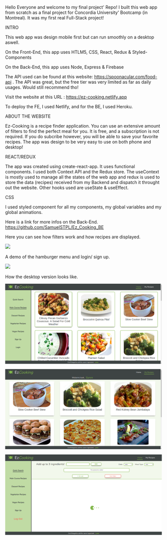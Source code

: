 Hello Everyone and welcome to my final project' Repo! I built this web app from scratch as a final project for Concordia University' Bootcamp (in Montreal). It was my first real Full-Stack project!

INTRO

This web app was design mobile first but can run smoothly on a desktop aswell. 

On the Front-End, this app uses HTLM5, CSS, React, Redux & Styled-Components

On the Back-End, this app uses Node, Express & Firebase

The API used can be found at this website: https://spoonacular.com/food-api . The API was great, but the free tier was very limited as far as daily usages. Would still recommend tho!

Visit the website at this URL : https://ez-cooking.netlify.app

To deploy the FE, I used Netlify, and for the BE, I used Heroku.


ABOUT THE WEBSITE

Ez-Cooking is a recipe finder application. You can use an extensive amount of filters to find the perfect meal for you. It is free, and a subscription is not required. If you do subcribe however, you will be able to save your favorite recipes. The app was design to be very easy to use on both phone and desktop!


REACT/REDUX

The app was created using create-react-app. It uses functional components. I used both Context API and the Redux store. The useContext is mostly used to manage all the states of the web app and redux is used to store the data (recipes) received from my Backend and dispatch it throught out the website. Other hooks used are useState & useEffect.


CSS

I used styled component for all my components, my global variables and my global animations.


Here is a link for more infos on the Back-End. https://github.com/SamuelSTPL/Ez_Cooking_BE



Here you can see how filters work and how recipes are displayed. 

![](images/Filters&Details.gif)








A demo of the hamburger menu and login/ sign up.

![](images/HamburgerMenu.gif)








How the desktop version looks like.


![](images/Desktop1.png)


![](images/Desktop2.png)


![](images/Desktop3.png)

